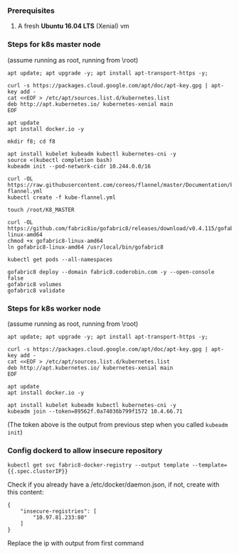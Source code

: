 ### Prerequisites

1. A fresh **Ubuntu 16.04 LTS** (Xenial) vm

### Steps for k8s master node

(assume running as root, running from \root)
```
apt update; apt upgrade -y; apt install apt-transport-https -y;

curl -s https://packages.cloud.google.com/apt/doc/apt-key.gpg | apt-key add -
cat <<EOF > /etc/apt/sources.list.d/kubernetes.list
deb http://apt.kubernetes.io/ kubernetes-xenial main
EOF

apt update
apt install docker.io -y

mkdir f8; cd f8

apt install kubelet kubeadm kubectl kubernetes-cni -y
source <(kubectl completion bash)
kubeadm init --pod-network-cidr 10.244.0.0/16

curl -OL https://raw.githubusercontent.com/coreos/flannel/master/Documentation/kube-flannel.yml
kubectl create -f kube-flannel.yml

touch /root/K8_MASTER

curl -OL https://github.com/fabric8io/gofabric8/releases/download/v0.4.115/gofabric8-linux-amd64
chmod +x gofabric8-linux-amd64
ln gofabric8-linux-amd64 /usr/local/bin/gofabric8

kubectl get pods --all-namespaces

gofabric8 deploy --domain fabric8.coderobin.com -y --open-console false
gofabric8 volumes
gofabric8 validate
```

### Steps for k8s worker node
(assume running as root, running from \root)
```
apt update; apt upgrade -y; apt install apt-transport-https -y;

curl -s https://packages.cloud.google.com/apt/doc/apt-key.gpg | apt-key add -
cat <<EOF > /etc/apt/sources.list.d/kubernetes.list
deb http://apt.kubernetes.io/ kubernetes-xenial main
EOF

apt update
apt install docker.io -y

apt install kubelet kubeadm kubectl kubernetes-cni -y
kubeadm join --token=89562f.0a74036b799f1572 10.4.66.71
```
(The token above is the output from previous step when you called ```kubeadm init```)

### Config dockerd to allow insecure repository

```
kubectl get svc fabric8-docker-registry --output template --template={{.spec.clusterIP}}
```

Check if you already have a /etc/docker/daemon.json, if not, create with this content:

```
{
    "insecure-registries": [
        "10.97.81.233:80"
    ]
}
```
Replace the ip with output from first command
